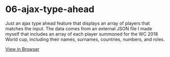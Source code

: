 # 06-ajax-type-ahead

Just an ajax type ahead feature that displays an array of players that matches the input. The data comes from an external JSON file I made myself that includes an array of each player summoned for the WC 2018 World cup, including their names, surnames, countries, numbers, and roles. 

[View in Browser](https://cravila.github.io/06-ajax-type-ahead/)
